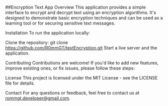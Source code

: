 ##Encryption Text App
Overview
This application provides a simple interface to encrypt and decrypt text using an encryption algorithms. It's designed to demonstrate basic encryption techniques and can be used as a learning tool or for securing sensitive text messages.

Installation
To run the application locally:

Clone the repository: git clone https://github.com/R0mmGT/textEncryption.git
Start a live server and the application.

Contributing
Contributions are welcome! If you'd like to add new features, improve existing ones, or fix issues, please follow these steps:

License
This project is licensed under the MIT License - see the LICENSE file for details.

Contact
For any questions or feedback, feel free to contact us at rommgt.developer@gmail.com.
